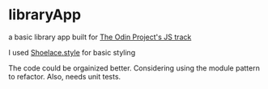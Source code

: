 # libraryApp
a basic library app built for [The Odin Project's JS track](https://www.theodinproject.com/lessons/library)

I used [Shoelace.style](https://shoelace.style/) for basic styling

The code could be orgainized better. Considering using the module pattern to refactor. Also, needs unit tests. 
